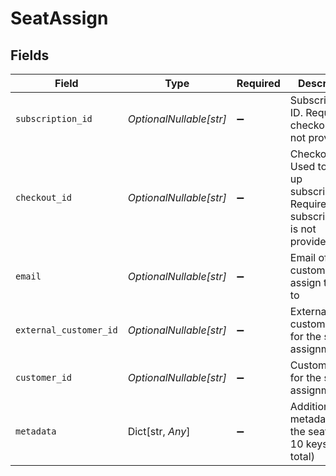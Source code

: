 # SeatAssign


## Fields

| Field                                                                                   | Type                                                                                    | Required                                                                                | Description                                                                             |
| --------------------------------------------------------------------------------------- | --------------------------------------------------------------------------------------- | --------------------------------------------------------------------------------------- | --------------------------------------------------------------------------------------- |
| `subscription_id`                                                                       | *OptionalNullable[str]*                                                                 | :heavy_minus_sign:                                                                      | Subscription ID. Required if checkout_id is not provided.                               |
| `checkout_id`                                                                           | *OptionalNullable[str]*                                                                 | :heavy_minus_sign:                                                                      | Checkout ID. Used to look up subscription. Required if subscription_id is not provided. |
| `email`                                                                                 | *OptionalNullable[str]*                                                                 | :heavy_minus_sign:                                                                      | Email of the customer to assign the seat to                                             |
| `external_customer_id`                                                                  | *OptionalNullable[str]*                                                                 | :heavy_minus_sign:                                                                      | External customer ID for the seat assignment                                            |
| `customer_id`                                                                           | *OptionalNullable[str]*                                                                 | :heavy_minus_sign:                                                                      | Customer ID for the seat assignment                                                     |
| `metadata`                                                                              | Dict[str, *Any*]                                                                        | :heavy_minus_sign:                                                                      | Additional metadata for the seat (max 10 keys, 1KB total)                               |